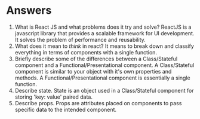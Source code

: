 # Answers

1.  What is React JS and what problems does it try and solve?
ReactJS is a javascript library that provides a scalable framework for UI development. It solves the problem of performance and reusability.
1.  What does it mean to _think_ in react?
It means to break down and classify everything in terms of components with a single function.
1.  Briefly describe some of the differences between a Class/Stateful component and a Functional/Presentational component.
A Class/Stateful component is similar to your object with it's own properties and methods. A Functional/Presentational component is essentially a single function.
1.  Describe state.
State is an object used in a Class/Stateful component for storing 'key: value' paired data.
1.  Describe props.
Props are attributes placed on components to pass specific data to the intended component.